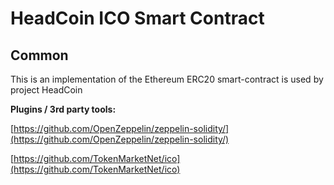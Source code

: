 # HeadCoin ICO Smart Contract

## Common

This is an implementation of the Ethereum ERC20 smart-contract is used by project HeadCoin

<b>Plugins / 3rd party tools:</b>

[https://github.com/OpenZeppelin/zeppelin-solidity/](https://github.com/OpenZeppelin/zeppelin-solidity/)

[https://github.com/TokenMarketNet/ico](https://github.com/TokenMarketNet/ico)